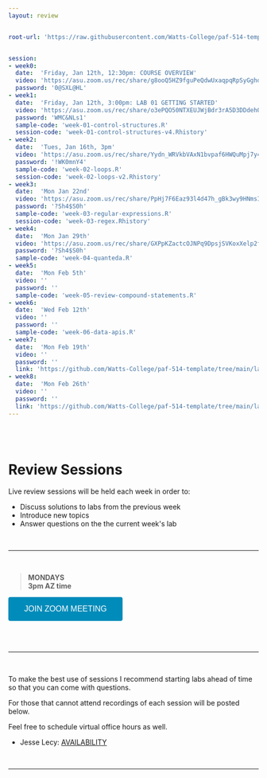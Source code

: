 ```yaml
---
layout: review


root-url: 'https://raw.githubusercontent.com/Watts-College/paf-514-template/main/review-sessions/'


session: 
- week0:
  date:  'Friday, Jan 12th, 12:30pm: COURSE OVERVIEW'  
  video: 'https://asu.zoom.us/rec/share/g8ooQ5HZ9fguPeQdwUxaqpqRpSyGghdFCMv6_1PdER0MYnPZ7zj41g8laD8RJJCw.Vh76k7MOdifOYVeU?startTime=1705088034000'
  password: '0@SXL@HL'
- week1:
  date:  'Friday, Jan 12th, 3:00pm: LAB 01 GETTING STARTED'  
  video: 'https://asu.zoom.us/rec/share/o3ePQO50NTXEUJWjBdr3rA5D3DDdehQl3GqvDvt8EOPmGYlxMOde_xG-xaM3CIRX.UMTLTZjuEOlsagR7'
  password: 'WMC&NLs1'
  sample-code: 'week-01-control-structures.R' 
  session-code: 'week-01-control-structures-v4.Rhistory' 
- week2:
  date:  'Tues, Jan 16th, 3pm'  
  video: 'https://asu.zoom.us/rec/share/Yydn_WRVkbVAxN1bvpaf6HWQuMpj7y4eg7wW2-b7Smtda10MlqvsYEn7A-zQHJTe.vlVF-U9dCs5mA-jN?startTime=1705442637000' 
  password: '!WK0mnY4'
  sample-code: 'week-02-loops.R' 
  session-code: 'week-02-loops-v2.Rhistory' 
- week3:
  date:  'Mon Jan 22nd'  
  video: 'https://asu.zoom.us/rec/share/PpHj7F6Eaz93l4d47h_gBk3wy9HNmsInn8WXAb-WAmc_4d5y2rz1xuyqiTtbnnvV.At825diC81PoJDuL?startTime=1705962245000'
  password: '?Sh4$S0h'
  sample-code: 'week-03-regular-expressions.R' 
  session-code: 'week-03-regex.Rhistory' 
- week4:
  date:  'Mon Jan 29th'  
  video: 'https://asu.zoom.us/rec/share/GXPpKZactcOJNPq9DpsjSVKoxXelp2fYvmFKNgYvdD12g9Ws4NqCaOnjvKlR2gT1.xkroVEoUrUKThiUF?startTime=1705962245000'
  password: '?Sh4$S0h'
  sample-code: 'week-04-quanteda.R'
- week5:
  date:  'Mon Feb 5th'  
  video: ''
  password: ''  
  sample-code: 'week-05-review-compound-statements.R'  
- week6:
  date:  'Wed Feb 12th'  
  video: ''
  password: ''
  sample-code: 'week-06-data-apis.R'
- week7:
  date:  'Mon Feb 19th'  
  video: ''
  password: ''
  link: 'https://github.com/Watts-College/paf-514-template/tree/main/labs/batch-demo'
- week8:
  date:  'Mon Feb 26th'  
  video: ''
  password: ''
  link: 'https://github.com/Watts-College/paf-514-template/tree/main/labs/batch-demo'
---
```





<br><br>

# Review Sessions 

Live review sessions will be held each week in order to: 

* Discuss solutions to labs from the previous week 
* Introduce new topics 
* Answer questions on the the current week's lab 


<br> 
<hr>
<br>


> **MONDAYS**    
> **3pm AZ time** 

<a href='https://asu.zoom.us/j/89752412079' target=""> <button class="zoom">JOIN ZOOM MEETING</button></a>

<br>



<!--  **Add to your calendar:** <a target="_blank" href=""><img border="0" src="https://www.google.com/calendar/images/ext/gc_button1_en.gif"></a>  -->




<br> 
<hr>
<br>


To make the best use of sessions I recommend starting labs ahead of time so that you can come with questions. 

For those that cannot attend recordings of each session will be posted below. 

Feel free to schedule virtual office hours as well.   

* Jesse Lecy: [AVAILABILITY](https://www.calendar.com/lecy/meet30/)


<br> 
<hr>
<br>
<br>





<style>
.zoom {
  background-color: #008CBA; 
  border: none;
  color: white;
  padding: 15px 32px;
  text-align: center;
  text-decoration: none;
  display: inline-block;
  font-size: 16px;
  border-radius: 4px;
}
</style>




